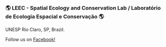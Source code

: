 ### 🌎 LEEC - Spatial Ecology and Conservation Lab / Laboratório de Ecologia Espacial e Conservação 🌎

UNESP Rio Claro, SP, Brazil.

Follow us on [Facebook!](https://www.facebook.com/leec.unesp)
